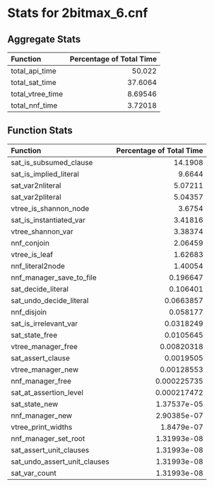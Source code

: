 # Stats for 2bitmax_6.cnf

## Aggregate Stats
| Function         |   Percentage of Total Time |
|:-----------------|---------------------------:|
| total_api_time   |                   50.022   |
| total_sat_time   |                   37.6064  |
| total_vtree_time |                    8.69546 |
| total_nnf_time   |                    3.72018 |

## Function Stats
| Function                     |   Percentage of Total Time |
|:-----------------------------|---------------------------:|
| sat_is_subsumed_clause       |               14.1908      |
| sat_is_implied_literal       |                9.6644      |
| sat_var2nliteral             |                5.07211     |
| sat_var2pliteral             |                5.04357     |
| vtree_is_shannon_node        |                3.6754      |
| sat_is_instantiated_var      |                3.41816     |
| vtree_shannon_var            |                3.38374     |
| nnf_conjoin                  |                2.06459     |
| vtree_is_leaf                |                1.62683     |
| nnf_literal2node             |                1.40054     |
| nnf_manager_save_to_file     |                0.196647    |
| sat_decide_literal           |                0.106401    |
| sat_undo_decide_literal      |                0.0663857   |
| nnf_disjoin                  |                0.058177    |
| sat_is_irrelevant_var        |                0.0318249   |
| sat_state_free               |                0.0105645   |
| vtree_manager_free           |                0.00820318  |
| sat_assert_clause            |                0.0019505   |
| vtree_manager_new            |                0.00128553  |
| nnf_manager_free             |                0.000225735 |
| sat_at_assertion_level       |                0.000217472 |
| sat_state_new                |                1.37537e-05 |
| nnf_manager_new              |                2.90385e-07 |
| vtree_print_widths           |                1.8479e-07  |
| nnf_manager_set_root         |                1.31993e-08 |
| sat_assert_unit_clauses      |                1.31993e-08 |
| sat_undo_assert_unit_clauses |                1.31993e-08 |
| sat_var_count                |                1.31993e-08 |